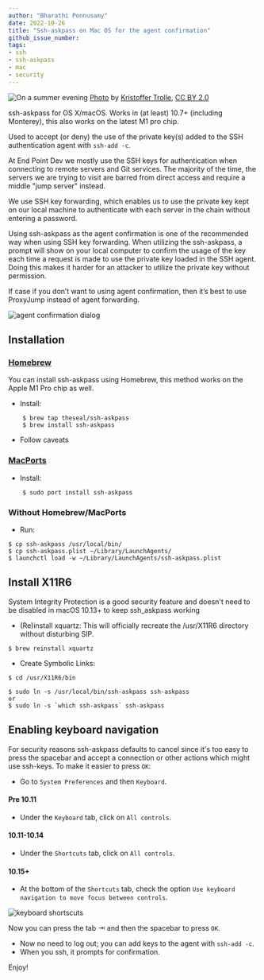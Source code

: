 ```yaml
---
author: "Bharathi Ponnusamy"
date: 2022-10-26
title: "Ssh-askpass on Mac OS for the agent confirmation"
github_issue_number: 
tags:
- ssh 
- ssh-askpass
- mac
- security
---
```


![On a summer evening](/blog/2022/10/ssh-askpass-on-Mac-OS-for-agent-confirmation/banner.jpg)
[Photo](https://flic.kr/p/2nUPsJQ) by [Kristoffer Trolle](https://www.flickr.com/people/kristoffer-trolle/), [CC BY 2.0](https://creativecommons.org/licenses/by/2.0/)

ssh-askpass for OS X/macOS. Works in (at least) 10.7+ (including Monterey), this also works on the latest M1 pro chip.

Used to accept (or deny) the use of the private key(s) added to the SSH authentication agent with `ssh-add -c`.

At End Point Dev we mostly use the SSH keys for authentication when connecting to remote servers and Git services. The majority of the time, the servers we are trying to visit are barred from direct access and require a middle "jump server" instead.

We use SSH key forwarding, which enables us to use the private key kept on our local machine to authenticate with each server in the chain without entering a password.

Using ssh-askpass as the agent confirmation is one of the recommended way when using SSH key forwarding. When utilizing the ssh-askpass, a prompt will show on your local computer to confirm the usage of the key each time a request is made to use the private key loaded in the SSH agent. Doing this makes it harder for an attacker to utilize the private key without permission.

If case if you don’t want to using agent confirmation, then it’s best to use ProxyJump instead of agent forwarding.

![agent confirmation dialog](/blog/2022/10/ssh-askpass-on-Mac-OS-for-agent-confirmation/ssh-askpass.png)

## Installation

### [Homebrew](https://brew.sh/)
You can install ssh-askpass using Homebrew, this method works on the Apple M1 Pro chip as well.

* Install:

```
    $ brew tap theseal/ssh-askpass
    $ brew install ssh-askpass

```
* Follow caveats

### [MacPorts](https://www.macports.org)
* Install:

```
    $ sudo port install ssh-askpass
```

### Without Homebrew/MacPorts

* Run:

```
$ cp ssh-askpass /usr/local/bin/
$ cp ssh-askpass.plist ~/Library/LaunchAgents/
$ launchctl load -w ~/Library/LaunchAgents/ssh-askpass.plist
```

## Install X11R6 
 System Integrity Protection is a good security feature and doesn't need to be disabled in macOS 10.13+ to keep ssh_askpass working

* (Re)install xquartz:
This will officially recreate the /usr/X11R6 directory without disturbing SIP.

```
$ brew reinstall xquartz
```

* Create Symbolic Links:

```
$ cd /usr/X11R6/bin

$ sudo ln -s /usr/local/bin/ssh-askpass ssh-askpass
or 
$ sudo ln -s `which ssh-askpass` ssh-askpass
```

## Enabling keyboard navigation
For security reasons ssh-askpass defaults to cancel since it's too easy to
press the spacebar and accept a connection or other actions which might use
ssh-keys. To make it easier to press `OK`:

* Go to `System Preferences` and then `Keyboard`.

#### Pre 10.11
* Under the `Keyboard` tab, click on `All controls`.

#### 10.11-10.14
* Under the `Shortcuts` tab, click on `All controls`.

#### 10.15+
* At the bottom of the `Shortcuts` tab, check the option ` Use keyboard navigation to move focus between controls `.

![keyboard shortscuts](/blog/2022/10/ssh-askpass-on-Mac-OS-for-agent-confirmation/keyboard_shortscuts.png)

Now you can press the tab ⇥ and then the spacebar to press `OK`.


* Now no need to log out; you can add keys to the agent with `ssh-add -c`.
* When you ssh, it prompts for confirmation.

Enjoy!


